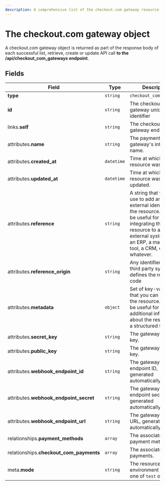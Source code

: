 ```yaml
---
description: A comprehensive list of the checkout.com gateway resource's attributes and relationships.
---
```


# The checkout.com gateway object

A checkout.com gateway object is returned as part of the response body of each successful list, retrieve, create or update API call <b>to the /api/checkout_com_gateways endpoint</b>.

## Fields

| Field          | Type     | Description                                  |
| -------------- | -------- | -------------------------------------------- |
| **type**       | `string` | `checkout_com_gateways`                        |
| **id**         | `string` | The checkout.com gateway unique identifier  |
| links.**self** | `string` | The checkout.com gateway endpoint URL       |
| attributes.**name** | `string` | The payment gateway's internal name. |
| attributes.**created_at** | `datetime` | Time at which the resource was created. |
| attributes.**updated_at** | `datetime` | Time at which the resource was last updated. |
| attributes.**reference** | `string` | A string that you can use to add any external identifier to the resource. This can be useful for integrating the resource to an external system, like an ERP, a marketing tool, a CRM, or whatever. |
| attributes.**reference_origin** | `string` | Any identifier of the third party system that defines the reference code |
| attributes.**metadata** | `object` | Set of key-value pairs that you can attach to the resource. This can be useful for storing additional information about the resource in a structured format. |
| attributes.**secret_key** | `string` | The gateway secret key. |
| attributes.**public_key** | `string` | The gateway public key. |
| attributes.**webhook_endpoint_id** | `string` | The gateway webhook endpoint ID, generated automatically. |
| attributes.**webhook_endpoint_secret** | `string` | The gateway webhook endpoint secret, generated automatically. |
| attributes.**webhook_endpoint_url** | `string` | The gateway webhook URL, generated automatically. |
| relationships.**payment_methods** | `array` | The associated payment methods. |
| relationships.**checkout_com_payments** | `array` | The associated payments. |
| meta.**mode** | `string` | The resource environment \(can be one of `test` or `live`\) |

